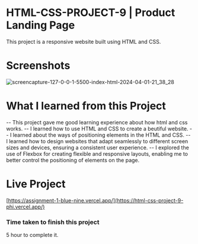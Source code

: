 # HTML-CSS-PROJECT-9 | Product Landing Page

This project is a responsive website built using HTML and CSS.

# Screenshots

![screencapture-127-0-0-1-5500-index-html-2024-04-01-21_38_28](https://github.com/sakshi936/HTML-CSS-PROJECT-9/assets/130241239/54c65aa7-aab9-4815-a5b1-248b8fffec5b)


# What I learned from this Project
-- This project gave me good learning experience about how html and css works.
-- I learned how to use HTML and CSS to create a beutiful website.
-- I learned about the ways of positioning elements in the HTML and CSS.
-- I learned how to design websites that adapt seamlessly to different screen sizes and devices, ensuring a consistent user experience.
-- I explored the use of Flexbox for creating flexible and responsive layouts, enabling me to better control the positioning of elements on the page.

# Live Project
[https://assignment-1-blue-nine.vercel.app/](https://html-css-project-9-phi.vercel.app/)

### Time taken to finish this project
5 hour to complete it.
